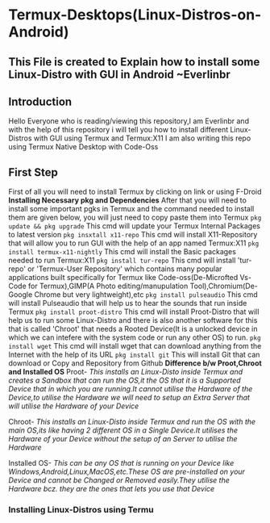# Termux-Desktops(Linux-Distros-on-Android)
This File is created to Explain how to install some Linux-Distro with GUI in Android
                                                                             ~Everlinbr
---                     
## Introduction          
Hello Everyone who is reading/viewing this repository,I am Everlinbr
and with the help of this repository i will tell you how to install different
Linux-Distros with GUI using Termux and Termux:X11
I am also writing this repo using Termux Native Desktop with Code-Oss

## First Step
First of all you will need to install Termux by clicking on link or using F-Droid
**Installing Necessary pkg and Dependencies**
After that you will need to install some important pgks in Termux and the command needed to install them are given below, you will just need to copy paste them into Termux
   `pkg update && pkg upgrade`
This cmd will update your Termux Internal Packages to latest version
   `pkg insxtall x11-repo`
This cmd will install X11-Repository that will allow you to run GUI with the help of an
app named Termux:X11
   `pkg install termux-x11-nightly`
This cmd will install the Basic packages needed to run Termux:X11
   `pkg install tur-repo`
This cmd will install 'tur-repo' or 'Termux-User Repository' which contains many popular applications built specifically for Termux like Code-oss(De-Microfted Vs-Code for Termux),GIMP(A Photo editing/manupulation Tool),Chromium(De-Google Chrome but very lightweight),etc
   `pkg install pulseaudio`
This cmd will install Pulseaudio that will help us to hear the sounds that run inside Termux
   `pkg install proot-distro`
This cmd will install Proot-Distro that will help us to run some Linux-Distro and there is also another software for this that is called 'Chroot' that needs a Rooted Device(It is a unlocked device in which we can intefere with the system code or run any other OS) to run.
   `pkg install wget`
This cmd will install wget that can download anything from the Internet with the help of its URL
   `pkg install git`
This will install Git that can download or Copy and Repository from Github
**Difference b/w Proot,Chroot and Installed OS**
Proot-
*This installs an Linux-Disto inside Termux and creates a Sandbox that can run the OS,it the OS that it is a Supported Device that in which you are running.It cannot utilise the Hardware of the Device,to utilise the Hardware we will need to setup an Extra Server that will utilise the Hardware of your Device*

Chroot-
*This installs an Linux-Disto inside Termux and run the OS with the main OS,its like having 2 different OS in a Single Device.It utilises the Hardware of your Device without the setup of an Server to utilise the Hardware*

Installed OS-
*This can be any OS that is running on your Device like Windows,Android,Linux,MacOS,etc.These OS are pre-installed on your Device and cannot be Changed or Removed easily.They utilise the Hardware bcz. they are the ones that lets you use that Device*
### Installing Linux-Distros using Termu
